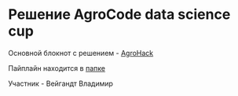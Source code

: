 # Решение AgroCode data science cup

Основной блокнот с решением - [AgroHack](https://github.com/AnonimniyGeniy/AgroCodeWeigandt/blob/main/AgroHackWeigandt.ipynb)

Пайплайн находится в [папке](https://github.com/AnonimniyGeniy/AgroCodeWeigandt/tree/main/cow-prediction-adult)

Участник - Вейгандт Владимир
